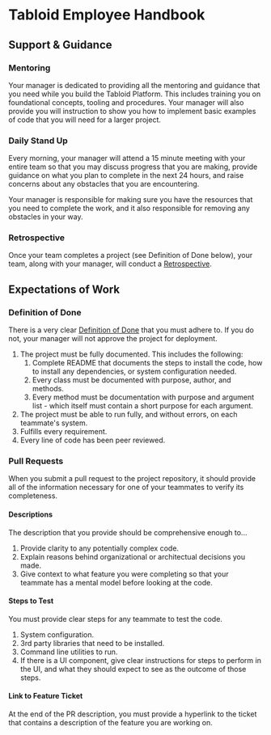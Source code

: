 # Tabloid Employee Handbook

## Support & Guidance

### Mentoring

Your manager is dedicated to providing all the mentoring and guidance that you need while you build the Tabloid Platform. This includes training you on foundational concepts, tooling and procedures. Your manager will also provide you will instruction to show you how to implement basic examples of code that you will need for a larger project.

### Daily Stand Up

Every morning, your manager will attend a 15 minute meeting with your entire team so that you may discuss progress that you are making, provide guidance on what you plan to complete in the next 24 hours, and raise concerns about any obstacles that you are encountering.

Your manager is responsible for making sure you have the resources that you need to complete the work, and it also responsible for removing any obstacles in your way.

### Retrospective

Once your team completes a project (see Definition of Done below), your team, along with your manager, will conduct a [Retrospective](https://www.mountaingoatsoftware.com/agile/scrum/sprint-retrospective). 
## Expectations of Work

### Definition of Done

There is a very clear [Definition of Done](https://www.agilealliance.org/glossary/definition-of-done/) that you must adhere to. If you do not, your manager will not approve the project for deployment.

1. The project must be fully documented. This includes the following:
    1. Complete README that documents the steps to install the code, how to install any dependencies, or system configuration needed.
    2. Every class must be documented with purpose, author, and methods.
    3. Every method must be documentation with purpose and argument list - which itself must contain a short purpose for each argument.
1. The project must be able to run fully, and without errors, on each teammate's system.
1. Fulfills every requirement.
1. Every line of code has been peer reviewed.

### Pull Requests

When you submit a pull request to the project repository, it should provide all of the information necessary for one of your teammates to verify its completeness.

#### Descriptions

The description that you provide should be comprehensive enough to...

1. Provide clarity to any potentially complex code.
1. Explain reasons behind organizational or architectual decisions you made.
1. Give context to what feature you were completing so that your teammate has a mental model before looking at the code.

#### Steps to Test

You must provide clear steps for any teammate to test the code.

1. System configuration.
1. 3rd party libraries that need to be installed.
1. Command line utilities to run.
1. If there is a UI component, give clear instructions for steps to perform in the UI, and what they should expect to see as the outcome of those steps.

#### Link to Feature Ticket

At the end of the PR description, you must provide a hyperlink to the ticket that contains a description of the feature you are working on.
